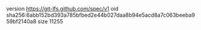 version https://git-lfs.github.com/spec/v1
oid sha256:6abb152bd393a785bfbed2e44b027daa8b94e5acd8a7c063beeba959bf2140a8
size 11255
